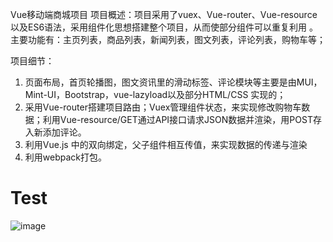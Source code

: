 Vue移动端商城项目
项目概述：项目采用了vuex、Vue-router、Vue-resource以及ES6语法，采用组件化思想搭建整个项目，从而使部分组件可以重复利用 。主要功能有：主页列表，商品列表，新闻列表，图文列表，评论列表，购物车等；

项目细节：
1. 页面布局，首页轮播图，图文资讯里的滑动标签、评论模块等主要是由MUI，Mint-UI，Bootstrap，vue-lazyload以及部分HTML/CSS 实现的；
2. 采用Vue-router搭建项目路由；Vuex管理组件状态，来实现修改购物车数据；利用Vue-resource/GET通过API接口请求JSON数据并渲染，用POST存入新添加评论。
3. 利用Vue.js 中的双向绑定，父子组件相互传值，来实现数据的传递与渲染
4. 利用webpack打包。
# Test


![image](https://github.com/qianggezhenshuai666/vue-Shangcheng/blob/master/images/IMG01.JPG)
